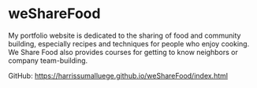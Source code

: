 # weShareFood

My portfolio website is dedicated to the sharing of food and community building, especially recipes and techniques for people who enjoy cooking. We Share Food also provides courses for getting to know neighbors or company team-building.

GitHub: https://harrissumalluege.github.io/weShareFood/index.html


